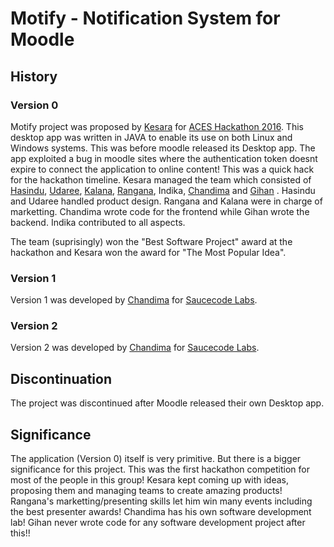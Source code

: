 # Motify - Notification System for Moodle

## History

### Version 0

Motify project was proposed by [Kesara](https://lk.linkedin.com/in/66kesara99) for [ACES Hackathon 2016](http://aces.ce.pdn.ac.lk/hackathon2016/). This desktop app was written in JAVA to enable its use on both Linux and Windows systems. This was before moodle released its Desktop app.
The app exploited a bug in moodle sites where the authentication token doesnt expire to connect the application to online content! This was a quick hack for the hackathon timeline.
Kesara managed the team which consisted of  [Hasindu](https://lk.linkedin.com/in/hasindu-ramanayaka-08a882bb), [Udaree](https://lk.linkedin.com/in/udaree-kanewala-aa0b92123), [Kalana](https://plus.google.com/110004068371184705486), [Rangana](https://lk.linkedin.com/in/rangana-de-silva-038012a3), Indika, [Chandima](http://teambitecode.com/people/chandima) and [Gihan](http://gihan.me) . Hasindu and Udaree handled product design. Rangana and Kalana were in charge of marketting. Chandima wrote code for the frontend while Gihan wrote the backend. Indika contributed to all aspects.

The team (suprisingly) won the "Best Software Project" award at the hackathon and Kesara won the award for "The Most Popular Idea".

### Version 1

Version 1 was developed by [Chandima](http://teambitecode.com/people/chandima) for [Saucecode Labs](https://sausecode.com).

### Version 2

Version 2 was developed by [Chandima](http://teambitecode.com/people/chandima) for [Saucecode Labs](https://sausecode.com).

## Discontinuation

The project was discontinued after Moodle released their own Desktop app.

## Significance

The application (Version 0) itself is very primitive. But there is a bigger significance for this project. 
This was the first hackathon competition for most of the people in this group!
Kesara kept coming up with ideas, proposing them and managing teams to create amazing products!
Rangana's marketting/presenting skills let him win many events including the best presenter awards!
Chandima has his own software development lab!
Gihan never wrote code for any software development project after this!!

